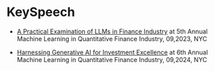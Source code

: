 # KeySpeech
- [A Practical Examination of LLMs in Finance Industry](https://github.com/Pyligent/KeySpeech/blob/main/A%20Practical%20Examination%20of%20LLMs%20in%20Finance%20Industry%20v1.1.pdf) at 5th Annual Machine Learning in Quantitative Finance Industry, 09,2023, NYC

- [Harnessing Generative AI for Investment Excellence](https://github.com/Pyligent/Key-Speech-in-industry/blob/main/Harnessing%20Generative%20AI%20for%20Investment%20Excellence%20(1).pdf) at 6th Annual Machine Learning in Quantitative Finance Industry, 09,2024, NYC
